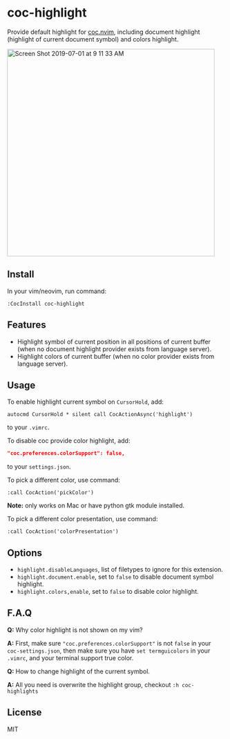 # coc-highlight

Provide default highlight for [coc.nvim](https://github.com/neoclide/coc.nvim),
including document highlight (highlight of current document symbol) and colors
highlight.

<img width="480" alt="Screen Shot 2019-07-01 at 9 11 33 AM" src="https://user-images.githubusercontent.com/251450/60405074-979ae080-9be0-11e9-8039-b9a48fd8b5ad.png">

## Install

In your vim/neovim, run command:

```
:CocInstall coc-highlight
```

## Features

- Highlight symbol of current position in all positions of current buffer (when no document
  highlight provider exists from language server).
- Highlight colors of current buffer (when no color provider exists from
  language server).

## Usage

To enable highlight current symbol on `CursorHold`, add:

```vim
autocmd CursorHold * silent call CocActionAsync('highlight')
```

to your `.vimrc`.

To disable coc provide color highlight, add:

```json
"coc.preferences.colorSupport": false,
```

to your `settings.json`.

To pick a different color, use command:

```
:call CocAction('pickColor')
```

**Note:** only works on Mac or have python gtk module installed.

To pick a different color presentation, use command:

```
:call CocAction('colorPresentation')
```

## Options

- `highlight.disableLanguages`, list of filetypes to ignore for this extension.
- `highlight.document.enable`, set to `false` to disable document symbol
  highlight.
- `highlight.colors,enable`, set to `false` to disable color highlight.

## F.A.Q

**Q:** Why color highlight is not shown on my vim?

**A:** First, make sure `"coc.preferences.colorSupport"` is not `false` in your
`coc-settings.json`, then make sure you have `set termguicolors` in your `.vimrc`,
and your terminal support true color.

**Q:** How to change highlight of the current symbol.

**A:** All you need is overwrite the highlight group, checkout `:h coc-highlights`

## License

MIT
